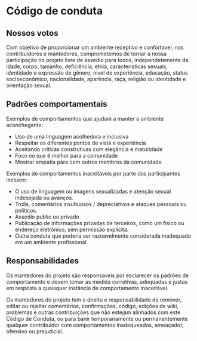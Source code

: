 # Código de conduta

## Nossos votos

Com objetivo de proporcionar um ambiente receptivo e confortavel, 
nos contribuidores e mantedores, comprometemos de tornar a nossa 
participação no projeto livre de assédio para todos, 
independetemente da idade, corpo, tamanho, deficiência, etnia, 
características sexuais, identidade e expressão de gênero, 
nivel de experiência, educação, status socioeconômico, 
nacionalidade, aparência, raça, religião ou identidade e 
orientação sexual.

## Padrões comportamentais 

Exemplos de comportamentos que ajudam a manter o ambiente aconchegante:

* Uso de uma linguagem acolhedora e inclusiva
* Respeitar os diferentes pontos de vista e experiência
* Aceitando críticas construtivas com elegância e maturidade
* Foco no que é melhor para a comunidade
* Mostrar empatia para com outros membros da comunidade

Exemplos de comportamentos inaceitáveis por parte dos participantes incluem:

* O uso de linguagem ou imagens sexualizadas e atenção sexual indesejada ou avanços.
* Trolls, comentários insultuosos / depreciativos e ataques pessoais ou politicos.
* Assédio public ou privado
* Publicação de informações privadas de terceiros, como um físico ou endereço eletrônico, sem permissão explícita.
* Outra conduta que poderia ser razoavelmente considerada inadequada em um ambiente profissional.

## Responsabilidades

Os mantedores do projeto são responsaveis por esclarecer os padrões de comportamento e devem tomar as medida corretivas, 
adequadas e justas em resposta a quaisquer instância de comportamento inaceitável.

Os mantedores do projeto tem o direito e responsabilidade de remover, editar ou rejeitar comentários, confirmações, código, 
edições de wiki, problemas e outras contribuições que não estejam alinhados com este Código de Conduta, ou para banir temporariamente 
ou permanentemente qualquer contribuidor com comportamentos inadequeados, ameaçador, ofensivo ou prejudicial.
